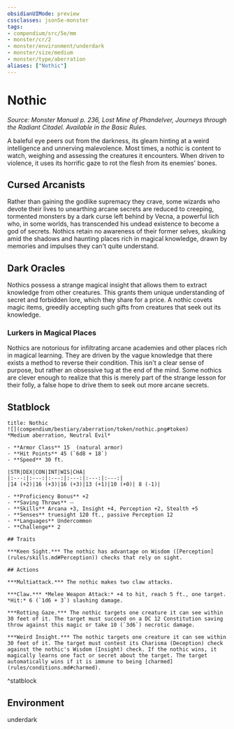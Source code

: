 ```yaml
---
obsidianUIMode: preview
cssclasses: json5e-monster
tags:
- compendium/src/5e/mm
- monster/cr/2
- monster/environment/underdark
- monster/size/medium
- monster/type/aberration
aliases: ["Nothic"]
---
```

# Nothic
*Source: Monster Manual p. 236, Lost Mine of Phandelver, Journeys through the Radiant Citadel. Available in the Basic Rules.*  

A baleful eye peers out from the darkness, its gleam hinting at a weird intelligence and unnerving malevolence. Most times, a nothic is content to watch, weighing and assessing the creatures it encounters. When driven to violence, it uses its horrific gaze to rot the flesh from its enemies' bones.

## Cursed Arcanists

Rather than gaining the godlike supremacy they crave, some wizards who devote their lives to unearthing arcane secrets are reduced to creeping, tormented monsters by a dark curse left behind by Vecna, a powerful lich who, in some worlds, has transcended his undead existence to become a god of secrets. Nothics retain no awareness of their former selves, skulking amid the shadows and haunting places rich in magical knowledge, drawn by memories and impulses they can't quite understand.

## Dark Oracles

Nothics possess a strange magical insight that allows them to extract knowledge from other creatures. This grants them unique understanding of secret and forbidden lore, which they share for a price. A nothic covets magic items, greedily accepting such gifts from creatures that seek out its knowledge.

### Lurkers in Magical Places

Nothics are notorious for infiltrating arcane academies and other places rich in magical learning. They are driven by the vague knowledge that there exists a method to reverse their condition. This isn't a clear sense of purpose, but rather an obsessive tug at the end of the mind. Some nothics are clever enough to realize that this is merely part of the strange lesson for their folly, a false hope to drive them to seek out more arcane secrets.

## Statblock

```ad-statblock
title: Nothic
![](compendium/bestiary/aberration/token/nothic.png#token)
*Medium aberration, Neutral Evil*

- **Armor Class** 15  (natural armor)
- **Hit Points** 45 (`6d8 + 18`)
- **Speed** 30 ft.

|STR|DEX|CON|INT|WIS|CHA|
|:---:|:---:|:---:|:---:|:---:|:---:|
|14 (+2)|16 (+3)|16 (+3)|13 (+1)|10 (+0)| 8 (-1)|

- **Proficiency Bonus** +2
- **Saving Throws** ⏤
- **Skills** Arcana +3, Insight +4, Perception +2, Stealth +5
- **Senses** truesight 120 ft., passive Perception 12
- **Languages** Undercommon
- **Challenge** 2

## Traits

***Keen Sight.*** The nothic has advantage on Wisdom ([Perception](rules/skills.md#Perception)) checks that rely on sight.

## Actions

***Multiattack.*** The nothic makes two claw attacks.

***Claw.*** *Melee Weapon Attack:* +4 to hit, reach 5 ft., one target. *Hit:* 6 (`1d6 + 3`) slashing damage.

***Rotting Gaze.*** The nothic targets one creature it can see within 30 feet of it. The target must succeed on a DC 12 Constitution saving throw against this magic or take 10 (`3d6`) necrotic damage.

***Weird Insight.*** The nothic targets one creature it can see within 30 feet of it. The target must contest its Charisma (Deception) check against the nothic's Wisdom (Insight) check. If the nothic wins, it magically learns one fact or secret about the target. The target automatically wins if it is immune to being [charmed](rules/conditions.md#charmed).
```
^statblock

## Environment

underdark